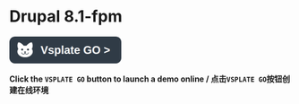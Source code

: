 # Drupal 8.1-fpm

<a href="https://www.vsplate.com/?docker-compose=https://github.com/vsplate/dcenvs/drupal/8.1-fpm"><img alt="VSPLATE GO" src="https://raw.githubusercontent.com/vsplate/images/master/vsgo_btn.png" width="200px"></a>

**Click the `VSPLATE GO` button to launch a demo online / 点击`VSPLATE GO`按钮创建在线环境**